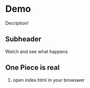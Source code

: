 # Demo

Decription!

## Subheader

Watch and see what happens

## One Piece is real

1. open index.html in your browswer
